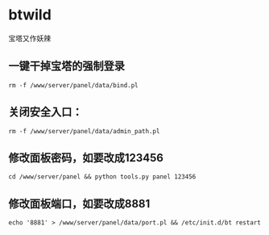 # btwild
宝塔又作妖辣


## 一键干掉宝塔的强制登录  
`rm -f /www/server/panel/data/bind.pl`  

## 关闭安全入口：  
`rm -f /www/server/panel/data/admin_path.pl`  

## 修改面板密码，如要改成123456  
`cd /www/server/panel && python tools.py panel 123456`  

## 修改面板端口，如要改成8881  
`echo '8881' > /www/server/panel/data/port.pl && /etc/init.d/bt restart`  

